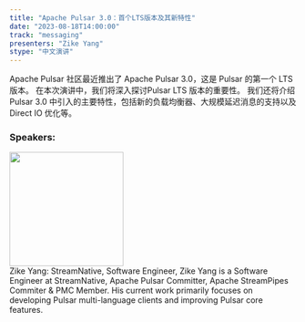```yaml
---
title: "Apache Pulsar 3.0：首个LTS版本及其新特性"
date: "2023-08-18T14:00:00" 
track: "messaging"
presenters: "Zike Yang"
stype: "中文演讲"
---
```

Apache Pulsar 社区最近推出了 Apache Pulsar 3.0，这是 Pulsar 的第一个 LTS 版本。 在本次演讲中，我们将深入探讨Pulsar LTS 版本的重要性。 我们还将介绍 Pulsar 3.0 中引入的主要特性，包括新的负载均衡器、大规模延迟消息的支持以及Direct IO 优化等。
 ### Speakers: 
 <img src="https://img.bagevent.com/resource/20230618/2232512753710979.png" width="200" /><br>Zike Yang: StreamNative, Software Engineer, Zike Yang is a Software Engineer at StreamNative, Apache Pulsar Committer, Apache StreamPipes Commiter & PMC Member. His current work primarily focuses on developing Pulsar multi-language clients and improving Pulsar core features.
 <br><br>